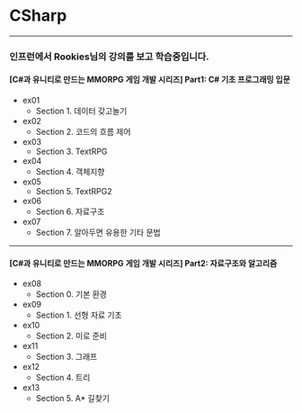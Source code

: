 # CSharp
***
### 인프런에서 Rookies님의 강의를 보고 학습중입니다.
#### [C#과 유니티로 만드는 MMORPG 게임 개발 시리즈] Part1: C# 기초 프로그래밍 입문
- ex01
  - Section 1. 데이터 갖고놀기
- ex02
  - Section 2. 코드의 흐름 제어
- ex03
  - Section 3. TextRPG
- ex04
  - Section 4. 객체지향 
- ex05
  - Section 5. TextRPG2
- ex06
  - Section 6. 자료구조 
- ex07
  - Section 7. 알아두면 유용한 기타 문법

***
#### [C#과 유니티로 만드는 MMORPG 게임 개발 시리즈] Part2: 자료구조와 알고리즘
- ex08
  - Section 0. 기본 환경
- ex09
  - Section 1. 선형 자료 기초
- ex10
  - Section 2. 미로 준비
- ex11
  - Section 3. 그래프
- ex12
  - Section 4. 트리
- ex13
  - Section 5. A* 길찾기 
